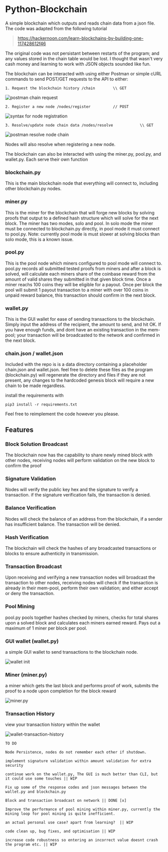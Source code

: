 # Python-Blockchain

A simple blockchain which outputs and reads chain data from a json file. The code was adapted from the following tutorial
> https://hackernoon.com/learn-blockchains-by-building-one-117428612f46

The original code was not persistant between restarts of the program; and any values stored in the chain table would be lost.
I thought that wasn't very cash money and learning to work with JSON objects sounded like fun.

The blockchain can be interacted with using either Postman or simple cURL commands to send POST/GET requests to the API to either:

````
1. Request the blockchain history /chain 		\\ GET
````
![postman chain request](pictures/postman-chain-get.png)
``````
2. Register a new node /nodes/register 			// POST
``````
![syntax for node registration](pictures/postman-node-register.png)
``````````
3. Resolve/update node chain data /nodes/resolve 			\\ GET
``````````
![postman resolve node chain](pictures/postman-resolve-node.png)

Nodes will also resolve when registering a new node.


The blockchain can also be interacted with using the miner.py, pool.py, and wallet.py. Each serve their own function

### blockchain.py
This is the main blockchain node that everything will connect to, including other blockchain.py nodes.
### miner.py
This is the miner for the blockchain that will forge new blocks by solving proofs that output to a defined hash structure which will solve for the next block. The miner has two modes, solo and pool. In solo mode the miner must be connected to blockchain.py directly, in pool mode it must connect to pool.py.
Note: currently pool mode is must slower at solving blocks than solo mode, this is a known issue.
### pool.py
This is the pool node which miners configured to pool mode will connect to. pool.py records all submitted tested proofs from miners and after a block is solved, will calculate each miners share of the coinbase reward from the amount of valid shares they submitted in that given block time. Once a miner reachs 100 coins they will be eligible for a payout. Once per block the pool will submit 1 payout transaction to a miner with over 100 coins in unpaid reward balance, this transaction should confirm in the next block.
### wallet.py
This is the GUI wallet for ease of sending transactions to the blockchain. Simply input the address of the recipient, the amount to send, and hit OK. If you have enough funds, and dont have an existing transaction in the mem-pool; your transaction will be broadcasted to the network and confirmed in the next block.
### chain.json / wallet.json
Included with the repo is is a data directory containing a placeholder chain.json and wallet.json.
feel free to delete these files as the program (blockchain.py) will regenerate the directory and files if they are not present,
any changes to the hardcoded genesis block will require a new chain to be made regardless.



install the requirements with

````
pip3 install -r requirements.txt
````

Feel free to reimplement the code however you please.


## Features
### Block Solution Broadcast
The blockchain now has the capability to share newly mined block with other nodes, receiving nodes will perform 
validation on the new block to confirm the proof
### Signature Validation
Nodes will verify the public key hex and the signature to verify a transaction. if the signature verification fails, 
the transaction is denied.
### Balance Verification
Nodes will check the balance of an address from the blockchain, if a sender has insufficient balance.
The transaction will be denied.
### Hash Verification
The blockchain will check the hashes of any broadcasted transactions or blocks to ensure authenticity in transmission.
### Transaction Broadcast
Upon receiving and verifying a new transaction nodes will broadcast the transaction to other nodes,
receiving nodes will check if the transaction is already in their mem-pool, perform their own validation; and either accept or deny the transaction.
### Pool Mining
pool.py pools together hashes checked by miners, checks for total shares upon a solved block and calculates each miners earned reward. Pays out a maximum of 1 miner per block per pool. 
### GUI wallet (wallet.py)
a simple GUI wallet to send transactions to the blockchain node.

![wallet init](pictures/wallet-init.png)
### Miner (miner.py)
a miner which gets the last block and performs proof of work, submits the proof to a node upon completion for the block reward

![miner.py](pictures/miner-and-chain.png)
### Transaction History
view your transaction history within the wallet

![wallet-transaction-history](pictures/wallet-transaction-history.png)


```
TO DO

Node Persistence, nodes do not remember each other if shutdown.

implement signature validation within amount validation for extra security

continue work on the wallet.py, The GUI is much better than CLI, but it could use some touches || WIP

Fix up some of the response codes and json messages between the wallet.py and blockchain.py

Block and transaction broadcast on network || DONE [x]

Improve the performance of pool mining within miner.py, currently the mining loop for pool mining is quite inefficient.

an actual personal use case? apart from learning?  || WIP

code clean up, bug fixes, and optimisation || WIP

increase code robustness so entering an incorrect value doesnt crash the program etc. || WIP
```


